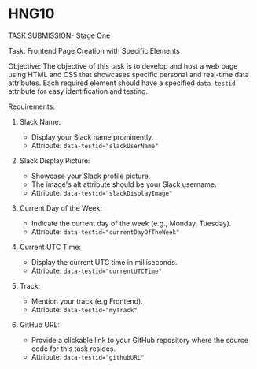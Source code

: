 # HNG10
TASK SUBMISSION- Stage One

Task: Frontend Page Creation with Specific Elements

Objective:
The objective of this task is to develop and host a web page using HTML and CSS that showcases specific personal and real-time data attributes. Each required element should have a specified `data-testid` attribute for easy identification and testing.

 Requirements:

1. Slack Name:
   - Display your Slack name prominently.
   - Attribute: `data-testid="slackUserName"`

2. Slack Display Picture:
   - Showcase your Slack profile picture.
   - The image's alt attribute should be your Slack username.
   - Attribute: `data-testid="slackDisplayImage"`

3. Current Day of the Week:
   - Indicate the current day of the week (e.g., Monday, Tuesday).
   - Attribute: `data-testid="currentDayOfTheWeek"`

4. Current UTC Time:
   - Display the current UTC time in milliseconds.
   - Attribute: `data-testid="currentUTCTime"`

5. Track:
   - Mention your track (e.g Frontend).
   - Attribute: `data-testid="myTrack"`

6. GitHub URL:
   - Provide a clickable link to your GitHub repository where the source code for this task resides.
   - Attribute: `data-testid="githubURL"`
